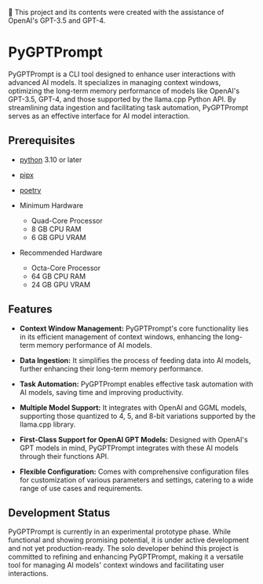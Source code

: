 📝 This project and its contents were created with the assistance of OpenAI's
GPT-3.5 and GPT-4.

# PyGPTPrompt

PyGPTPrompt is a CLI tool designed to enhance user interactions with advanced AI
models. It specializes in managing context windows, optimizing the long-term
memory performance of models like OpenAI's GPT-3.5, GPT-4, and those supported
by the llama.cpp Python API. By streamlining data ingestion and facilitating
task automation, PyGPTPrompt serves as an effective interface for AI model
interaction.

## Prerequisites

- [python](https://www.python.org/) 3.10 or later
- [pipx](https://pypa.github.io/pipx/)
- [poetry](https://python-poetry.org/docs/)

- Minimum Hardware
    - Quad-Core Processor 
    - 8 GB CPU RAM
    - 6 GB GPU VRAM

- Recommended Hardware
    - Octa-Core Processor
    - 64 GB CPU RAM
    - 24 GB GPU VRAM

## Features

- **Context Window Management:** PyGPTPrompt's core functionality lies in its
  efficient management of context windows, enhancing the long-term memory
  performance of AI models.

- **Data Ingestion:** It simplifies the process of feeding data into AI models,
  further enhancing their long-term memory performance.

- **Task Automation:** PyGPTPrompt enables effective task automation with AI
  models, saving time and improving productivity.

- **Multiple Model Support:** It integrates with OpenAI and GGML models,
  supporting those quantized to 4, 5, and 8-bit variations supported by the
  llama.cpp library.

- **First-Class Support for OpenAI GPT Models:** Designed with OpenAI's GPT
  models in mind, PyGPTPrompt integrates with these AI models through their
  functions API.

- **Flexible Configuration:** Comes with comprehensive configuration files for
  customization of various parameters and settings, catering to a wide range of
  use cases and requirements.

## Development Status

PyGPTPrompt is currently in an experimental prototype phase. While functional
and showing promising potential, it is under active development and not yet
production-ready. The solo developer behind this project is committed to
refining and enhancing PyGPTPrompt, making it a versatile tool for managing AI
models' context windows and facilitating user interactions.
